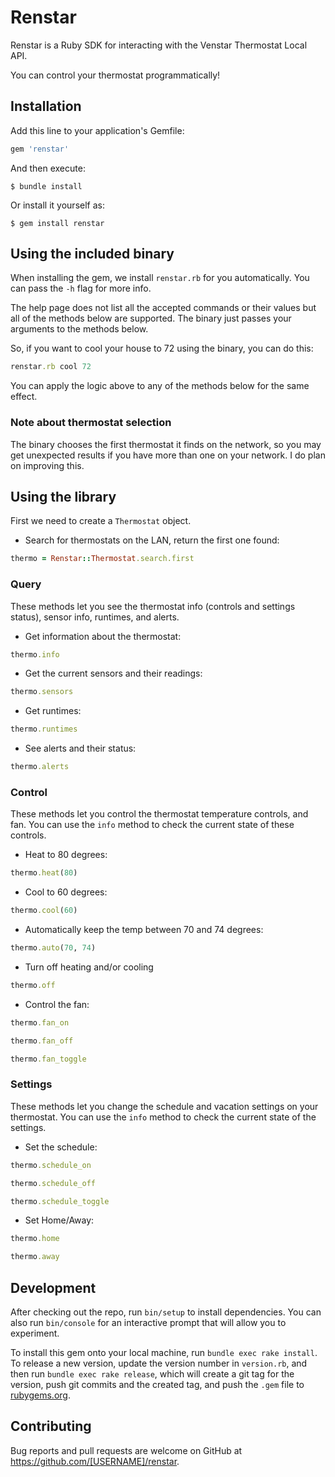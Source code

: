 # Renstar

Renstar is a Ruby SDK for interacting with the Venstar Thermostat Local API.

You can control your thermostat programmatically!

## Installation

Add this line to your application's Gemfile:

```ruby
gem 'renstar'
```

And then execute:

    $ bundle install

Or install it yourself as:

    $ gem install renstar

## Using the included binary

When installing the gem, we install `renstar.rb` for you automatically. You can
pass the `-h` flag for more info.

The help page does not list all the accepted commands or their values but all of
the methods below are supported. The binary just passes your arguments to the
methods below.

So, if you want to cool your house to 72 using the binary, you can do this:
```ruby
renstar.rb cool 72
```

You can apply the logic above to any of the methods below for the same effect.

### Note about thermostat selection
The binary chooses the first thermostat it finds on the network, so you may get
unexpected results if you have more than one on your network. I do plan on
improving this.

## Using the library

First we need to create a `Thermostat` object.

* Search for thermostats on the LAN, return the first one found:
```ruby
thermo = Renstar::Thermostat.search.first
```

### Query

These methods let you see the thermostat info (controls and settings status), sensor info, runtimes, and
alerts.

* Get information about the thermostat:
```ruby
thermo.info
```

* Get the current sensors and their readings:
```ruby
thermo.sensors
```

* Get runtimes:
```ruby
thermo.runtimes
```

* See alerts and their status:
```ruby
thermo.alerts
```

### Control

These methods let you control the thermostat temperature controls, and fan. You
can use the `info` method to check the current state of these controls.

* Heat to 80 degrees:
```ruby
thermo.heat(80)
```

* Cool to 60 degrees:
```ruby
thermo.cool(60)
```

* Automatically keep the temp between 70 and 74 degrees:
```ruby
thermo.auto(70, 74)
```

* Turn off heating and/or cooling
```ruby
thermo.off
```

* Control the fan:
```ruby
thermo.fan_on

thermo.fan_off

thermo.fan_toggle
```

### Settings

These methods let you change the schedule and vacation settings on your
thermostat. You can use the `info` method to check the current state of the
settings.

* Set the schedule:
```ruby
thermo.schedule_on

thermo.schedule_off

thermo.schedule_toggle
```

* Set Home/Away:
```ruby
thermo.home

thermo.away
```

## Development

After checking out the repo, run `bin/setup` to install dependencies. You can also run `bin/console` for an interactive prompt that will allow you to experiment.

To install this gem onto your local machine, run `bundle exec rake install`. To release a new version, update the version number in `version.rb`, and then run `bundle exec rake release`, which will create a git tag for the version, push git commits and the created tag, and push the `.gem` file to [rubygems.org](https://rubygems.org).

## Contributing

Bug reports and pull requests are welcome on GitHub at https://github.com/[USERNAME]/renstar.
